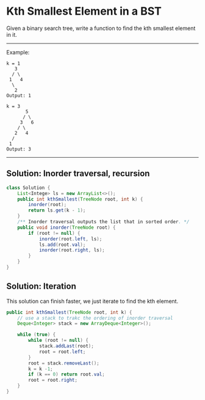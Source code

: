 # Kth Smallest Element in a BST

Given a binary search tree, write a function to find the kth smallest element in it.

---

Example:

```
k = 1
   3
  / \
 1   4
  \
   2
Output: 1

k = 3
       5
      / \
     3   6
    / \
   2   4
  /
 1
Output: 3
```

---

## Solution: Inorder traversal, recursion

```java
class Solution {
    List<Intege> ls = new ArrayList<>();
    public int kthSmallest(TreeNode root, int k) {
        inorder(root);
        return ls.get(k - 1);
    }
    /** Inorder traversal outputs the list that in sorted order. */
    public void inorder(TreeNode root) {
        if (root != null) {
            inorder(root.left, ls);
            ls.add(root.val);
            inorder(root.right, ls);
        }       
    }
}
```

## Solution: Iteration

This solution can finish faster, we just iterate to find the kth element.

```java
public int kthSmallest(TreeNode root, int k) {
    // use a stack to trakc the ordering of inorder traversal
    Deque<Integer> stack = new ArrayDeque<Integer>();

    while (true) {
        while (root != null) {
            stack.addLast(root);
            root = root.left;
        }
        root = stack.removeLast();
        k = k -1;
        if (k == 0) return root.val;
        root = root.right;
    }
}
```